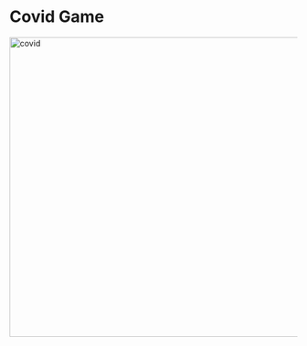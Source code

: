 # Covid Game

<img width="525" alt="covid" src="https://github.com/user-attachments/assets/b15f4df8-54a9-4549-ae59-146086adae17">
